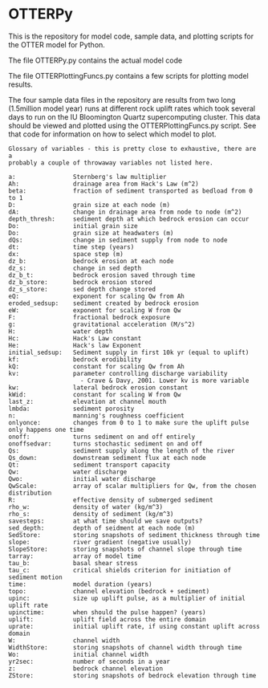 # OTTERPy
This is the repository for model code, sample data, and plotting scripts for the OTTER model for Python. 

The file OTTERPy.py contains the actual model code

The file OTTERPlottingFuncs.py contains a few scripts for plotting model results.

The four sample data files in the repository are results from two long (1.5million model year) runs at different
rock uplift rates which took several days to run on the IU Bloomington Quartz supercomputing cluster. 
This data should be viewed and plotted using the OTTERPlottingFuncs.py script. See that code for information on 
how to select which model to plot.
    
    Glossary of variables - this is pretty close to exhaustive, there are a
    probably a couple of throwaway variables not listed here.
    
    a:                Sternberg's law multiplier
    Ah:               drainage area from Hack's Law (m^2)
    beta:             fraction of sediment transported as bedload from 0 to 1
    D:                grain size at each node (m)
    dA:               change in drainage area from node to node (m^2)
    depth_thresh:     sediment depth at which bedrock erosion can occur
    Do:               initial grain size
    Do:               grain size at headwaters (m)
    dQs:              change in sediment supply from node to node
    dt:               time step (years)
    dx:               space step (m)
    dz_b:             bedrock erosion at each node
    dz_s:             change in sed depth
    dz_b_t:           bedrock erosion saved through time
    dz_b_store:       bedrock erosion stored
    dz_s_store:       sed depth change stored
    eQ:               exponent for scaling Qw from Ah
    eroded_sedsup:    sediment created by bedrock erosion
    eW:               exponent for scaling W from Qw
    F:                fractional bedrock exposure
    g:                gravitational acceleration (M/s^2)
    H:                water depth
    Hc:               Hack's Law constant
    He:               Hack's law Exponent
    initial_sedsup:   Sediment supply in first 10k yr (equal to uplift)
    kf:               bedrock erodibility
    kQ:               constant for scaling Qw from Ah
    kv:               parameter controlling discharge variability
                        - Crave & Davy, 2001. Lower kv is more variable
    kw:               lateral bedrock erosion constant
    kWid:             constant for scaling W from Qw
    last_z:           elevation at channel mouth
    lmbda:            sediment porosity
    n:                manning's roughness coefficient
    onlyonce:         changes from 0 to 1 to make sure the uplift pulse only happens one time
    onoff:            turns sediment on and off entirely
    onoffsedvar:      turns stochastic sediment on and off
    Qs:               sediment supply along the length of the river
    Qs_down:          downstream sediment flux at each node
    Qt:               sediment transport capacity
    Qw:               water discharge
    Qwo:              initial water discharge
    QwScale:          array of scalar multipliers for Qw, from the chosen distribution
    R:                effective density of submerged sediment
    rho_w:            density of water (kg/m^3)
    rho_s:            density of sediment (kg/m^3)
    savesteps:        at what time should we save outputs?
    sed_depth:        depth of seidment at each node (m)
    SedStore:         storing snapshots of sediment thickness through time
    slope:            river gradient (negative usually)
    SlopeStore:       storing snapshots of channel slope through time
    tarray:           array of model time
    tau_b:            basal shear stress
    tau_c:            critical shields criterion for initiation of sediment motion
    time:             model duration (years)
    topo:             channel elevation (bedrock + sediment)
    upinc:            size up uplift pulse, as a multiplier of initial uplift rate
    upinctime:        when should the pulse happen? (years)
    uplift:           uplift field across the entire domain
    uprate:           initial uplift rate, if using constant uplift across domain
    W:                channel width
    WidthStore:       storing snapshots of channel width through time
    Wo:               initial channel width
    yr2sec:           number of seconds in a year
    z:                bedrock channel elevation
    ZStore:           storing snapshots of bedrock elevation through time
